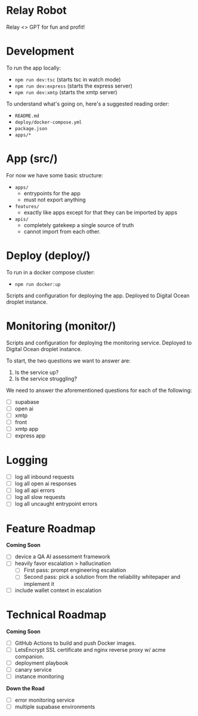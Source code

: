 # Relay Robot

Relay <> GPT for fun and profit!

# Development

To run the app locally:

- `npm run dev:tsc` (starts tsc in watch mode)
- `npm run dev:express` (starts the express server)
- `npm run dev:xmtp` (starts the xmtp server)

To understand what's going on, here's a suggested reading order:

- `README.md`
- `deploy/docker-compose.yml`
- `package.json`
- `apps/*`

# App (src/)

For now we have some basic structure:

- `apps/`
  - entrypoints for the app
  - must not export anything
- `features/`
  - exactly like apps except for that they can be imported by apps
- `apis/`
  - completely gatekeep a single source of truth
  - cannot import from each other.

# Deploy (deploy/)

To run in a docker compose cluster:

- `npm run docker:up`

Scripts and configuration for deploying the app. Deployed to Digital Ocean
droplet instance.

# Monitoring (monitor/)

Scripts and configuration for deploying the monitoring service. Deployed to
Digital Ocean droplet instance.

To start, the two questions we want to answer are:

1. Is the service up?
2. Is the service struggling?

We need to answer the aforementioned questions for each of the following:

- [ ] supabase
- [ ] open ai
- [ ] xmtp
- [ ] front
- [ ] xmtp app
- [ ] express app

# Logging

- [ ] log all inbound requests
- [ ] log all open ai responses
- [ ] log all api errors
- [ ] log all slow requests
- [ ] log all uncaught entrypoint errors

# Feature Roadmap

**Coming Soon**

- [ ] device a QA AI assessment framework
- [ ] heavily favor escalation > hallucination
  - [ ] First pass: prompt engineering escalation
  - [ ] Second pass: pick a solution from the reliability whitepaper and implement it
- [ ] include wallet context in escalation

# Technical Roadmap

**Coming Soon**

- [ ] GitHub Actions to build and push Docker images.
- [ ] LetsEncrypt SSL certificate and nginx reverse proxy w/ acme companion.
- [ ] deployment playbook
- [ ] canary service
- [ ] instance monitoring

**Down the Road**

- [ ] error monitoring service
- [ ] multiple supabase environments
